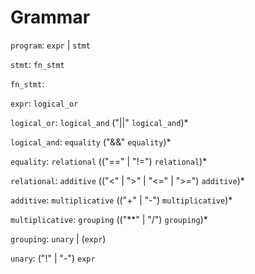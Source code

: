 # Grammar

`program`: `expr` | `stmt`

`stmt`: `fn_stmt`

`fn_stmt`:

`expr`: `logical_or`

`logical_or`: `logical_and` ("||" `logical_and`)*

`logical_and`: `equality` ("&&" `equality`)*

`equality`: `relational` (("==" | "!=") `relational`)*

`relational`: `additive` (("<" | ">" | "<=" | ">=") `additive`)*

`additive`: `multiplicative` (("+" | "-") `multiplicative`)*

`multiplicative`:   `grouping` (("**" | "/") `grouping`)*

`grouping`: `unary` | (`expr`)

`unary`: ("!" | "-") `expr`

